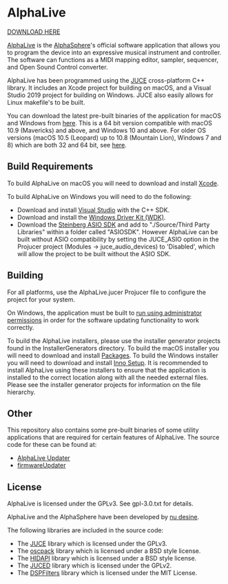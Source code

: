 # AlphaLive #

[DOWNLOAD HERE](https://github.com/nu-desine/AlphaLive/releases/tag/version_1.4.0)

[AlphaLive](https://alphasphere.com/alphalive/) is the [AlphaSphere](https://alphasphere.com)'s official software application that allows you to program the device into an expressive musical instrument and controller. The software can functions as a MIDI mapping editor, sampler, sequencer, and Open Sound Control converter.

AlphaLive has been programmed using the [JUCE](https://juce.com) cross-platform C++ library. It includes an Xcode project for building on macOS, and a Visual Studio 2019 project for building on Windows. JUCE also easily allows for Linux makefile's to be built.

You can download the latest pre-built binaries of the application for macOS and Windows from [here](https://github.com/nu-desine/AlphaLive/releases/tag/version_1.4.0). This is a 64 bit version compatible with macOS 10.9 (Mavericks) and above, and Windows 10 and above. For older OS versions (macOS 10.5 (Leopard) up to 10.8 (Mountain Lion), Windows 7 and 8) which are both 32 and 64 bit, see [here](https://github.com/nu-desine/AlphaLive/releases/tag/version_1.3.2).

## Build Requirements ##

To build AlphaLive on macOS you will need to download and install [Xcode](https://developer.apple.com/xcode/).

To build AlphaLive on Windows you will need to do the following:

+  Download and install [Visual Studio](https://visualstudio.microsoft.com/downloads/) with the C++ SDK.
+  Download and install the [Windows Driver Kit (WDK)](https://docs.microsoft.com/en-gb/windows-hardware/drivers/download-the-wdk).
+  Download the [Steinberg ASIO SDK](http://www.steinberg.net/en/company/developer.html) and add to "./Source/Third Party Libraries" within a folder called "ASIOSDK". However AlphaLive can be built without ASIO compatibility by setting the JUCE_ASIO option in the Projucer project (Modules -> juce_audio_devices) to 'Disabled', which will allow the project to be built without the ASIO SDK.

## Building ##

For all platforms, use the AlphaLive.jucer Projucer file to configure the project for your system.

On Windows, the application must be built to [run using administrator permissions](https://docs.microsoft.com/en-us/cpp/build/reference/manifestuac-embeds-uac-information-in-manifest?view=msvc-160) in order for the software updating functionality to work correctly.

To build the AlphaLive installers, please use the installer generator projects found in the InstallerGenerators directory.
To build the macOS installer you will need to download and install [Packages](http://s.sudre.free.fr/Software/Packages/about.html).
To build the Windows installer you will need to download and install [Inno Setup](https://jrsoftware.org/isinfo.php).
It is recommended to install AlphaLive using these installers to ensure that the application is installed to the correct location along with all the needed external files. Please see the installer generator projects for information on the file hierarchy.

## Other ##

This repository also contains some pre-built binaries of some utility applications that are required for certain features of AlphaLive. The source code for these can be found at:
+  [AlphaLive Updater](https://github.com/nu-desine/AlphaLive-Updater)
+  [firmwareUpdater](https://github.com/nu-desine/SphereWare/tree/master/Bootloader/HostLoaderApp)

## License ##

AlphaLive is licensed under the GPLv3. See gpl-3.0.txt for details.

AlphaLive and the AlphaSphere have been developed by [nu desine](https://www.watershed.co.uk/studio/residents/nu-desine).

The following libraries are included in the source code:

+  The [JUCE](https://juce.com) library which is licensed under the GPLv3. 
+  The [oscpack](http://www.rossbencina.com/code/oscpack) library which is licensed under a BSD style license.
+  The [HIDAPI](https://github.com/signal11/hidapi) library which is licensed under a BSD style license.
+  The [JUCED](http://code.google.com/p/juced/) library which is licensed under the GPLv2. 
+  The [DSPFilters](https://github.com/vinniefalco/DSPFilters) library which is licensed under the MIT License. 

